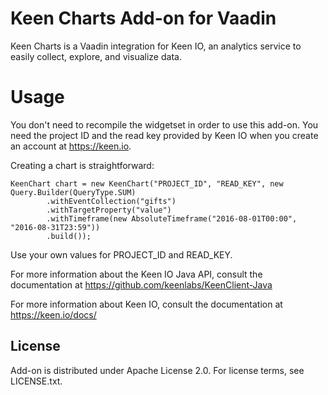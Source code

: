 # Keen Charts Add-on for Vaadin

Keen Charts is a Vaadin integration for Keen IO, an analytics service to easily collect, explore, and visualize data.

# Usage

You don't need to recompile the widgetset in order to use this add-on. You need the project ID and the read key provided by Keen IO when you create an account at https://keen.io.

Creating a chart is straightforward:

    KeenChart chart = new KeenChart("PROJECT_ID", "READ_KEY", new Query.Builder(QueryType.SUM)
            .withEventCollection("gifts")
            .withTargetProperty("value")
            .withTimeframe(new AbsoluteTimeframe("2016-08-01T00:00", "2016-08-31T23:59"))
            .build());

Use your own values for PROJECT_ID and READ_KEY.

For more information about the Keen IO Java API, consult the documentation at https://github.com/keenlabs/KeenClient-Java

For more information about Keen IO, consult the documentation at https://keen.io/docs/

## License

Add-on is distributed under Apache License 2.0. For license terms, see LICENSE.txt.